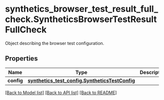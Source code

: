 # synthetics_browser_test_result_full_check.SyntheticsBrowserTestResultFullCheck

Object describing the browser test configuration.
## Properties
Name | Type | Description | Notes
------------ | ------------- | ------------- | -------------
**config** | [**synthetics_test_config.SyntheticsTestConfig**](SyntheticsTestConfig.md) |  | 

[[Back to Model list]](README.md#documentation-for-models) [[Back to API list]](README.md#documentation-for-api-endpoints) [[Back to README]](README.md)


